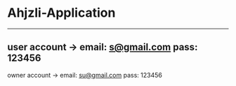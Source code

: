 # Ahjzli-Application
---------------------
user account ->
email: s@gmail.com
pass: 123456
-----------------------
owner account ->
email: su@gmail.com
pass: 123456
